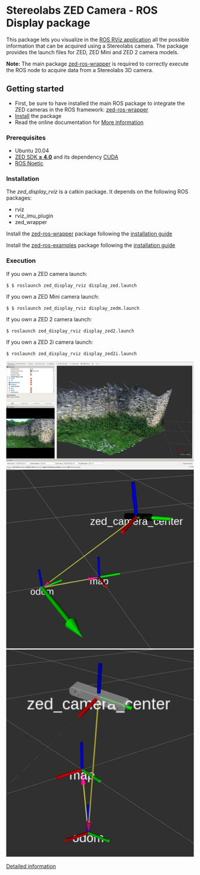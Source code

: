 # Stereolabs ZED Camera - ROS Display package

This package lets you visualize in the [ROS RViz application](http://wiki.ros.org/rviz) all the
possible information that can be acquired using a Stereolabs camera.
The package provides the launch files for ZED, ZED Mini and ZED 2 camera models.

**Note:** The main package [zed-ros-wrapper](https://github.com/stereolabs/zed-ros-wrapper)
is required to correctly execute the ROS node to acquire data from a Stereolabs 3D camera.

## Getting started

   - First, be sure to have installed the main ROS package to integrate the ZED cameras in the ROS framework: [zed-ros-wrapper](https://github.com/stereolabs/zed-ros-wrapper/#build-the-program)
   - [Install](#Installation) the package
   - Read the online documentation for [More information](https://www.stereolabs.com/documentation/guides/using-zed-with-ros/introduction.html)

### Prerequisites

   - Ubuntu 20.04
   - [ZED SDK **≥ 4.0**](https://www.stereolabs.com/developers/) and its dependency [CUDA](https://developer.nvidia.com/cuda-downloads)
   - [ROS Noetic](http://wiki.ros.org/noetic/Installation/Ubuntu)

### Installation

The *zed_display_rviz* is a catkin package. It depends on the following ROS packages:
  - rviz
  - rviz_imu_plugin
  - zed_wrapper

Install the [zed-ros-wrapper](https://www.stereolabs.com/documentation/guides/using-zed-with-ros/introduction.html) package
following the [installation guide](https://github.com/stereolabs/zed-ros-wrapper#build-the-program)

Install the [zed-ros-examples](https://github.com/stereolabs/zed-ros-examples) package following the [installation guide](https://github.com/stereolabs/zed-ros-examples#build-the-program)

### Execution

If you own a ZED camera launch:

    $ $ roslaunch zed_display_rviz display_zed.launch

If you own a ZED Mini camera launch:

    $ $ roslaunch zed_display_rviz display_zedm.launch

If you own a ZED 2 camera launch:

    $ roslaunch zed_display_rviz display_zed2.launch
    
If you own a ZED 2i camera launch:

    $ roslaunch zed_display_rviz display_zed2i.launch    

![ZED rendering on Rviz](images/depthcloud-RGB.jpg)
![ZED rendering on Rviz](images/ZEDM-Rviz.jpg)
![ZED rendering on Rviz](images/ZED-Rviz.jpg)

[Detailed information](https://www.stereolabs.com/docs/ros/rviz/)
